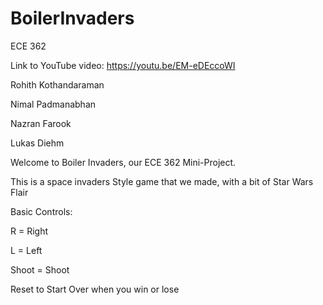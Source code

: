 # BoilerInvaders
ECE 362 

Link to YouTube video: https://youtu.be/EM-eDEccoWI

Rohith Kothandaraman

Nimal Padmanabhan

Nazran Farook

Lukas Diehm

Welcome to Boiler Invaders, our ECE 362 Mini-Project.

This is a space invaders Style game that we made, with a bit of Star Wars Flair

Basic Controls:

R = Right

L = Left

Shoot = Shoot

Reset to Start Over when you win or lose



